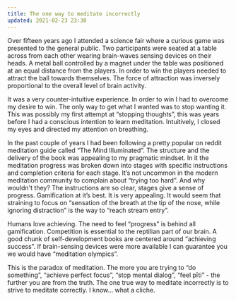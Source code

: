 ```yaml
---
title: The one way to meditate incorrectly 
updated: 2021-02-23 23:30
---
```


Over fifteen years ago I attended a science fair where a curious game was presented to the general public. Two participants were seated at a table across from each other wearing brain-waves sensing devices on their heads. A metal ball controlled by a magnet under the table was positioned at an equal distance from the players. In order to win the players needed to attract the ball towards themselves. The force of attraction was inversely proportional to the overall level of brain activity.

It was a very counter-intuitive experience. In order to win I had to overcome my desire to win. The only way to get what I wanted was to stop wanting it. This was possibly my first attempt at “stopping thoughts”, this was years before I had a conscious intention to learn meditation. Intuitively, I closed my eyes and directed my attention on breathing.


In the past couple of years I had been following a pretty popular on reddit meditation guide called “The Mind Illuminated”. The structure and the delivery of the book was appealing to my pragmatic mindset. In it the meditation progress was broken down into stages with specific instructions and completion criteria for each stage. It’s not uncommon in the modern meditation community to complain about “trying too hard”.  And why wouldn't they? The instructions are so clear, stages give a sense of progress. Gamification at it’s best. It is very appealing. It would seem that straining to focus on “sensation of the breath at the tip of the nose, while ignoring distraction” is the way to “reach stream entry”.

Humans love achieving. The need to feel “progress” is behind all gamification. Competition is essential to the reptilian part of our brain. A good chunk of self-development books are centered around “achieving success”. If brain-sensing devices were more available I can guarantee you we would have “meditation olympics”.

This is the paradox of meditation. The more you are trying to “do something”, “achieve perfect focus”, “stop mental dialog”, “feel pīti” - the further you are from the truth. The one true way to meditate incorrectly is to strive to meditate correctly. I know… what a cliche.
